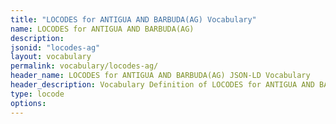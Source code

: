 ```yaml
---
title: "LOCODES for ANTIGUA AND BARBUDA(AG) Vocabulary"
name: LOCODES for ANTIGUA AND BARBUDA(AG) 
description: 
jsonid: "locodes-ag"
layout: vocabulary
permalink: vocabulary/locodes-ag/
header_name: LOCODES for ANTIGUA AND BARBUDA(AG) JSON-LD Vocabulary
header_description: Vocabulary Definition of LOCODES for ANTIGUA AND BARBUDA(AG) semantics in HTML format. JSON-LD format is available at [locodes-ag.jsonld](https://edi3.org/vocabulary/locodes-ag.jsonld)
type: locode
options:
---
```


